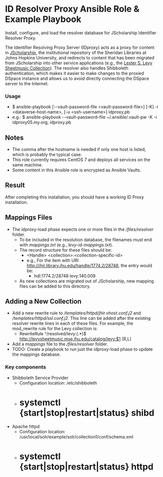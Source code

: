 # ID Resolver Proxy Ansible Role & Example Playbook
Install, configure, and load the resolver database for JScholarship Identifier Resolver Proxy.

The Identifier Resolving Proxy Server (IDproxy) acts as a proxy for content in [JScholarship](https://jscholarship.mse.jhu.edu/), the institutional repository of the Sheridan Libraries at Johns Hopkins University, and redirects to content that has been migrated from JScholarship into other service applications (e.g., the [Lester S. Levy Sheetmusic Collection](http://levysheetmusic.mse.jhu.edu/)). The resolver also handles Shibboleth authentication, which makes it easier to make changes to the proxied DSpace instance and allows us to avoid directly connecting the DSpace server to the Internet.

### Usage
* $ ansible-playbook [--vault-password-file \<vault-password-file>] [-K] -i \<dataverse-host-name>, [-u \<ssh-username>] idproxy.pb
* e.g.: $ ansible-playbook --vault-password-file ~/.ansible/.vault-pw -K -i idproxy05.my.org, idproxy.pb

## Notes
* The comma after the hostname is needed if only one host is listed, which is probably the typical case.
* This role currently requires CentOS 7 and deploys all services on the same machine.
* Some content in this Ansible role is encrypted as Ansible Vaults.

## Result
After completing this installation, you should have a working ID Proxy installation.

## Mappings Files
* The idproxy-load phase expects one or more files in the _<role>/files/resolver_ folder.
  * To be included in the resolution database, the filenames must end with _mappings.txt_ (e.g., _levy-id-mappings.txt_).
  * The record structure for these files should be:
    * \<Handle> \<collection>:\<collection-specific-id>
    * e.g., For the item with URI http://jhir.library.jhu.edu/handle/1774.2/28748, the entry would be:
      * hdl:1774.2/28748 levy:140.009
  * As new collections are migrated out of JScholarship, new mapping files can be added to this directory.

## Adding a New Collection
* Add a new rewrite rule to _<role>/templates/httpd/jhir.vhost.conf.j2_ and _<role>/templates/httpd/ssl.conf.j2_. This line can be added after the existing resolver rewrite lines in each of these files. For example, the mod_rewrite rule for the Levy collection is:
  - RewriteRule ^/resolved/levy:(.*)$ http://levysheetmusic.mse.jhu.edu/catalog/levy:$1  [R,L]
* Add a _mappings_ file to the _<role>/files/resolver_ folder.
* TODO: Create a playbook to run just the idproxy-load phase to update the mappings database.

### Key components
* Shibboleth Service Provider
  * Configuration location: /etc/shibboleth
  * # systemctl {start|stop|restart|status} shibd
* Apache httpd
  * Configuration location: /usr/local/solr/example/solr/collection1/conf/schema.xml
  * # systemctl {start|stop|restart|status} httpd
